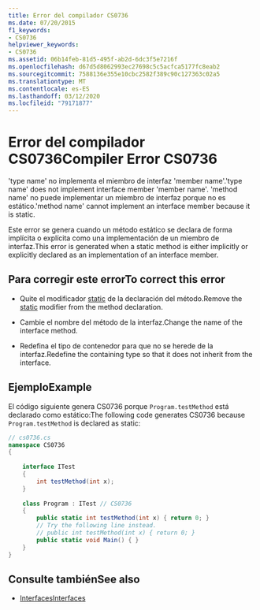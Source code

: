 ```yaml
---
title: Error del compilador CS0736
ms.date: 07/20/2015
f1_keywords:
- CS0736
helpviewer_keywords:
- CS0736
ms.assetid: 06b14feb-81d5-495f-ab2d-6dc3f5e7216f
ms.openlocfilehash: d67d5d8062993ec27698c5c5acfca5177fc8eab2
ms.sourcegitcommit: 7588136e355e10cbc2582f389c90c127363c02a5
ms.translationtype: MT
ms.contentlocale: es-ES
ms.lasthandoff: 03/12/2020
ms.locfileid: "79171877"
---
```

# <a name="compiler-error-cs0736"></a><span data-ttu-id="e70d4-102">Error del compilador CS0736</span><span class="sxs-lookup"><span data-stu-id="e70d4-102">Compiler Error CS0736</span></span>
<span data-ttu-id="e70d4-103">'type name' no implementa el miembro de interfaz 'member name'.</span><span class="sxs-lookup"><span data-stu-id="e70d4-103">'type name' does not implement interface member 'member name'.</span></span> <span data-ttu-id="e70d4-104">'method name' no puede implementar un miembro de interfaz porque no es estático.</span><span class="sxs-lookup"><span data-stu-id="e70d4-104">'method name' cannot implement an interface member because it is static.</span></span>  
  
 <span data-ttu-id="e70d4-105">Este error se genera cuando un método estático se declara de forma implícita o explícita como una implementación de un miembro de interfaz.</span><span class="sxs-lookup"><span data-stu-id="e70d4-105">This error is generated when a static method is either implicitly or explicitly declared as an implementation of an interface member.</span></span>  
  
## <a name="to-correct-this-error"></a><span data-ttu-id="e70d4-106">Para corregir este error</span><span class="sxs-lookup"><span data-stu-id="e70d4-106">To correct this error</span></span>  
  
- <span data-ttu-id="e70d4-107">Quite el modificador [static](../language-reference/keywords/static.md) de la declaración del método.</span><span class="sxs-lookup"><span data-stu-id="e70d4-107">Remove the [static](../language-reference/keywords/static.md) modifier from the method declaration.</span></span>  
  
- <span data-ttu-id="e70d4-108">Cambie el nombre del método de la interfaz.</span><span class="sxs-lookup"><span data-stu-id="e70d4-108">Change the name of the interface method.</span></span>  
  
- <span data-ttu-id="e70d4-109">Redefina el tipo de contenedor para que no se herede de la interfaz.</span><span class="sxs-lookup"><span data-stu-id="e70d4-109">Redefine the containing type so that it does not inherit from the interface.</span></span>  
  
## <a name="example"></a><span data-ttu-id="e70d4-110">Ejemplo</span><span class="sxs-lookup"><span data-stu-id="e70d4-110">Example</span></span>  
 <span data-ttu-id="e70d4-111">El código siguiente genera CS0736 porque `Program.testMethod` está declarado como estático:</span><span class="sxs-lookup"><span data-stu-id="e70d4-111">The following code generates CS0736 because `Program.testMethod` is declared as static:</span></span>  
  
```csharp  
// cs0736.cs  
namespace CS0736  
{
  
    interface ITest  
    {  
        int testMethod(int x);  
    }  
  
    class Program : ITest // CS0736  
    {  
        public static int testMethod(int x) { return 0; }  
        // Try the following line instead.  
        // public int testMethod(int x) { return 0; }  
        public static void Main() { }  
    }
}  
```  
  
## <a name="see-also"></a><span data-ttu-id="e70d4-112">Consulte también</span><span class="sxs-lookup"><span data-stu-id="e70d4-112">See also</span></span>

- [<span data-ttu-id="e70d4-113">Interfaces</span><span class="sxs-lookup"><span data-stu-id="e70d4-113">Interfaces</span></span>](../programming-guide/interfaces/index.md)
